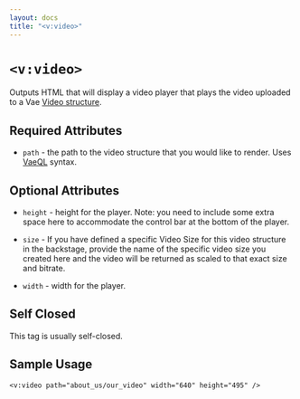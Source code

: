 ```yaml
---
layout: docs
title: "<v:video>"
---
```


# `<v:video>`

Outputs HTML that will display a video player that plays the video
uploaded to a Vae [Video structure](#structure.video).

## Required Attributes

-   `path` - the path to the video structure that you would like
    to render. Uses [VaeQL](#vaeql) syntax.

## Optional Attributes

-   `height` - height for the player. Note: you need to include some
    extra space here to accommodate the control bar at the bottom of
    the player.

-   `size` - If you have defined a specific Video Size for this video
    structure in the backstage, provide the name of the specific video
    size you created here and the video will be returned as scaled to
    that exact size and bitrate.

-   `width` - width for the player.

## Self Closed

This tag is usually self-closed.

## Sample Usage

    <v:video path="about_us/our_video" width="640" height="495" />
